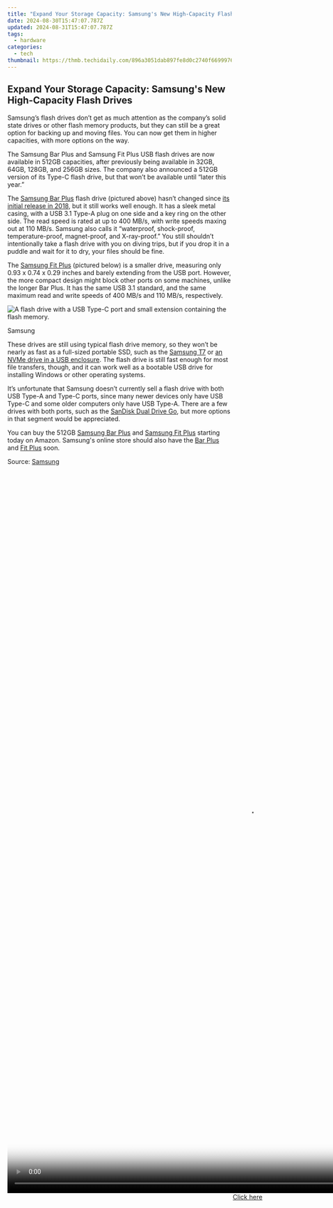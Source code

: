 ```yaml
---
title: "Expand Your Storage Capacity: Samsung's New High-Capacity Flash Drives"
date: 2024-08-30T15:47:07.787Z
updated: 2024-08-31T15:47:07.787Z
tags:
  - hardware
categories:
  - tech
thumbnail: https://thmb.techidaily.com/896a3051dab897fe8d0c2740f6699976d5490b685177239313164675ffec23d6.jpg
---
```


## Expand Your Storage Capacity: Samsung's New High-Capacity Flash Drives

Samsung’s flash drives don’t get as much attention as the company’s solid state drives or other flash memory products, but they can still be a great option for backing up and moving files. You can now get them in higher capacities, with more options on the way.

 The Samsung Bar Plus and Samsung Fit Plus USB flash drives are now available in 512GB capacities, after previously being available in 32GB, 64GB, 128GB, and 256GB sizes. The company also announced a 512GB version of its Type-C flash drive, but that won’t be available until “later this year.”

 The [Samsung Bar Plus](https://www.amazon.com/Samsung-BAR-Plus-256GB-MUF-256BE4/dp/B0CYN7SDWX/?th=1&tag=hotoge-20&ascsubtag=UUhtgUeUpU2002740&asc%5Frefurl=https%3A%2F%2Fwww.howtogeek.com%2Fsamsung-flash-drives-512gb-capacity%2F&asc%5Fcampaign=Short-Term) flash drive (pictured above) hasn’t changed since [its initial release in 2018](https://www.storagereview.com/review/samsung-usb-3-1-bar-plus-review-256gb), but it still works well enough. It has a sleek metal casing, with a USB 3.1 Type-A plug on one side and a key ring on the other side. The read speed is rated at up to 400 MB/s, with write speeds maxing out at 110 MB/s. Samsung also calls it “waterproof, shock-proof, temperature-proof, magnet-proof, and X-ray-proof.” You still shouldn’t intentionally take a flash drive with you on diving trips, but if you drop it in a puddle and wait for it to dry, your files should be fine.

 The [Samsung Fit Plus](https://www.amazon.com/dp/B0CYMB3HG4/?th=1&tag=hotoge-20&ascsubtag=UUhtgUeUpU2002740&asc%5Frefurl=https%3A%2F%2Fwww.howtogeek.com%2Fsamsung-flash-drives-512gb-capacity%2F&asc%5Fcampaign=Short-Term) (pictured below) is a smaller drive, measuring only 0.93 x 0.74 x 0.29 inches and barely extending from the USB port. However, the more compact design might block other ports on some machines, unlike the longer Bar Plus. It has the same USB 3.1 standard, and the same maximum read and write speeds of 400 MB/s and 110 MB/s, respectively.

![A flash drive with a USB Type-C port and small extension containing the flash memory.](https://static1.howtogeekimages.com/wordpress/wp-content/uploads/2024/04/samsung-fit-plus_r-perspective-large.jpeg) 

Samsung

 These drives are still using typical flash drive memory, so they won’t be nearly as fast as a full-sized portable SSD, such as the [Samsung T7](https://www.amazon.com/SAMSUNG-Portable-SSD-1TB-MU-PC1T0T/dp/B0874XN4D8?tag=hotoge-20&ascsubtag=UUhtgUeUpU2002740&asc%5Frefurl=https%3A%2F%2Fwww.howtogeek.com%2Fsamsung-flash-drives-512gb-capacity%2F&asc%5Fcampaign=Short-Term) or [an NVMe drive in a USB enclosure](https://easy-unlock-android.techidaily.com/how-to-unlock-oppo-phone-without-pin-by-drfone-android/). The flash drive is still fast enough for most file transfers, though, and it can work well as a bootable USB drive for installing Windows or other operating systems.

 It’s unfortunate that Samsung doesn’t currently sell a flash drive with both USB Type-A and Type-C ports, since many newer devices only have USB Type-C and some older computers only have USB Type-A. There are a few drives with both ports, such as the [SanDisk Dual Drive Go](https://shop-links.co/link/?exclusive=1&publisher_slug=itechdaily19598&url=https%3A%2F%2Fwww.bestbuy.com%2Fsite%2Fsandisk-ultra-dual-drive-go-256gb-usb-type-a-usb-type-c-flash-drive-black%2F6421486.p%3FskuId%3D6421486), but more options in that segment would be appreciated.

 You can buy the 512GB [Samsung Bar Plus](https://www.amazon.com/Samsung-BAR-Plus-256GB-MUF-256BE4/dp/B0CYN7SDWX/?th=1&tag=hotoge-20&ascsubtag=UUhtgUeUpU2002740&asc%5Frefurl=https%3A%2F%2Fwww.howtogeek.com%2Fsamsung-flash-drives-512gb-capacity%2F&asc%5Fcampaign=Short-Term) and [Samsung Fit Plus](https://www.amazon.com/dp/B0CYMB3HG4/?th=1&tag=hotoge-20&ascsubtag=UUhtgUeUpU2002740&asc%5Frefurl=https%3A%2F%2Fwww.howtogeek.com%2Fsamsung-flash-drives-512gb-capacity%2F&asc%5Fcampaign=Short-Term) starting today on Amazon. Samsung's online store should also have the [Bar Plus](https://shop-links.co/link/?exclusive=1&publisher_slug=itechdaily19598&url=https%3A%2F%2Fwww.samsung.com%2Fus%2Fcomputing%2Fmemory-storage%2Fusb-flash-drives%2Fusb-3-1-flash-drive-bar-plus-256gb-champagne-silver-muf-256be3-am%2F) and [Fit Plus](https://shop-links.co/link/?exclusive=1&publisher_slug=itechdaily19598&url=https%3A%2F%2Fwww.samsung.com%2Fus%2Fcomputing%2Fmemory-storage%2Fusb-flash-drives%2Fusb-3-1-flash-drive-fit-plus-256gb-muf-256ab-am%2F) soon.

 Source: [Samsung](https://shop-links.co/link/?exclusive=1&publisher_slug=itechdaily19598&url=https%3A%2F%2Fnews.samsung.com%2Fus%2Fsamsung-introduces-512gb-capacity-bar-plus-fit-plus-usb-flash-drives%2F)

<ins class="adsbygoogle"
     style="display:block"
     data-ad-format="autorelaxed"
     data-ad-client="ca-pub-7571918770474297"
     data-ad-slot="1223367746"></ins>



<ins class="adsbygoogle"
     style="display:block"
     data-ad-client="ca-pub-7571918770474297"
     data-ad-slot="8358498916"
     data-ad-format="auto"
     data-full-width-responsive="true"></ins>



<!-- affiliate ads begin -->
<span id="1793213">
					<video width="1080" height="1620" style="cursor:pointer"
           poster="//a.impactradius-go.com/display-clicktoplayimage/1793213.jpeg"
           onclick="if(!this.playClicked){this.play();this.setAttribute('controls',true);this.playClicked=true;}">
	   <source src="//a.impactradius-go.com/display-ad/19135-1793213">
	   <img src="//a.impactradius-go.com/display-clicktoplayimage/1793213.jpeg" style="border: none; height: 100%; width: 100%; object-fit: contain">
	</video>
	<div style="width:1080px;text-align:center"><a href="javascript:window.open(decodeURIComponent('https%3A%2F%2Ftinyland.pxf.io%2Fc%2F5597632%2F1793213%2F19135'), '_blank');void(0);">Click here</a></div>
</span>
<img height="0" width="0" src="https://imp.pxf.io/i/5597632/1793213/19135" style="position:absolute;visibility:hidden;" border="0" />
<!-- affiliate ads end -->